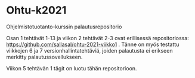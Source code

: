 # Ohtu-k2021
Ohjelmistotuotanto-kurssin palautusrepositorio

Osan 1 tehtävät 1-13 ja viikon 2 tehtävät 2-3 ovat erillisessä repositoriossa: https://github.com/sallasal/ohtu-2021-viikko1 . Tänne on myös testattu viikkojen 6 ja 7 versionhallintatehtäviä, joiden palautusta ei erikseen merkitty palautussovellukseen.

Viikon 5 tehtävän 1 tägit on luotu tähän repositorioon.
